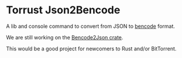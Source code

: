 # Torrust Json2Bencode

A lib and console command to convert from JSON to [bencode](https://en.wikipedia.org/wiki/Bencode) format.

We are still working on the [Bencode2Json crate](https://github.com/torrust/bencode2json).

This would be a good project for newcomers to Rust and/or BitTorrent.
